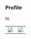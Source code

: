 ### Profile
hi.
<table>
  <td><img src="https://github-readme-stats.vercel.app/api?username=ppmasa8&show_icons=true&theme=vue"></td>
  <td><img src="https://github-readme-stats.vercel.app/api/top-langs/?username=ppmasa8&layout=compact&langs_count=8&show_icons=true&theme=vue"></td>
</table>

